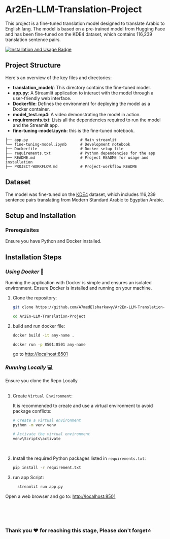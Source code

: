 # Ar2En-LLM-Translation-Project


This project is a fine-tuned translation model designed to translate Arabic  to English lang. The model is based on a pre-trained model from Hugging Face and has been fine-tuned on the KDE4 dataset, which contains 116,239 translation sentence pairs.



[![Installation and Usage Badge](https://img.shields.io/badge/Installation--Usage-README-red)](README.md)


## Project Structure

Here's an overview of the key files and directories:

- **translation_model/**: This directory contains the fine-tuned model.
- **app.py**: A Streamlit application to interact with the model through a user-friendly web interface.
- **Dockerfile**: Defines the environment for deploying the model as a Docker container.
- **model_test.mp4**: A video demonstrating the model in action.
- **requirements.txt**: Lists all the dependencies required to run the model and the Streamlit app.
- **fine-tuning-model.ipynb**: this is the fine-tuned notebook.


```
├── app.py                       # Main streamlit 
└── fine-tuning-model.ipynb      # Development notebook
├── Dockerfile                   # Docker setup file
├── requirements.txt             # Python dependencies for the app
├── README.md                    # Project README for usage and installation
├── PROJECT-WORKFLOW.md          # Project-workflow README
```



## Dataset

The model was fine-tuned on the [KDE4](https://huggingface.co/datasets/kde4) dataset, which includes 116,239 sentence pairs translating from Modern Standard Arabic to Egyptian Arabic.

## Setup and Installation

### Prerequisites

Ensure you have Python and Docker installed.

## Installation Steps

### *Using Docker* 🐋
Running the application with Docker is simple and ensures an isolated environment. Ensure Docker is installed and running on your machine.

1. Clone the repository:

   ```bash
   git clone https://github.com/A7medElsharkawy/Ar2En-LLM-Translation-Project

   cd Ar2En-LLM-Translation-Project


2. build and run docker file:

   ```bash
   docker build -it any-name .

   docker run -p 8501:8501 any-name
   ```
   go to  [http://localhost:8501](http://localhost:8501)
   
### *Running Locally* 💻
Ensure you clone the Repo Locally
<br>
<br>

1. Create `Virtual Environment`:

   It is recommended to create and use a virtual environment to avoid package conflicts:
   ```bash
   # Create a virtual environment
   python -m venv venv

   # Activate the virtual environment
   venv\Scripts\activate
   ```
   <br>
2. Install the required Python packages listed in `requirements.txt`: 
   ```bash
   pip install -r requirement.txt
   ```

3. run app Script: 
   ```bash
     streamlit run app.py
   ```

Open a web browser and go to:
 [http://localhost:8501](http://localhost:8501)

<br>
<br>
<br>


### Thank you ❤ for reaching this stage, Please don't forget⭐





